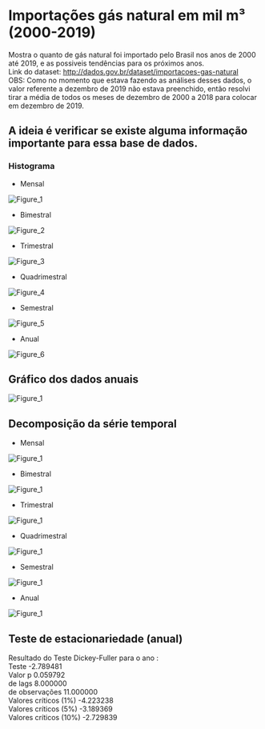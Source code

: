 # Importações gás natural em mil m³ (2000-2019)
Mostra o quanto de gás natural foi importado pelo Brasil nos anos de 2000 até 2019, e as possiveis tendências para os próximos anos.<br/>
Link do dataset: http://dados.gov.br/dataset/importacoes-gas-natural<br/>
OBS: Como no momento que estava fazendo as análises desses dados, o valor referente a dezembro de 2019 não estava preenchido, então resolvi tirar a média de todos os meses de dezembro de 2000 a 2018 para colocar em dezembro de 2019.

## A ideia é verificar se existe alguma informação importante para essa base de dados.

### Histograma

- Mensal

![Figure_1](https://user-images.githubusercontent.com/48027825/73208118-a882e480-4124-11ea-8b99-23a0a7c0bf4b.png)

- Bimestral

![Figure_2](https://user-images.githubusercontent.com/48027825/73208119-a91b7b00-4124-11ea-9331-41dfbd94047b.png)

- Trimestral

![Figure_3](https://user-images.githubusercontent.com/48027825/73208120-a91b7b00-4124-11ea-8013-d5ce6ec77e8b.png)

- Quadrimestral

![Figure_4](https://user-images.githubusercontent.com/48027825/73208121-a91b7b00-4124-11ea-84dc-9d907ce90f58.png)

- Semestral

![Figure_5](https://user-images.githubusercontent.com/48027825/73208122-a91b7b00-4124-11ea-9e2e-d8d8d8d44a21.png)

- Anual

![Figure_6](https://user-images.githubusercontent.com/48027825/73208123-a9b41180-4124-11ea-9b58-a290ce4befea.png)

## Gráfico dos dados anuais

![Figure_1](https://user-images.githubusercontent.com/48027825/73303356-1b5b9080-41f5-11ea-9227-063fa79522e6.png)

## Decomposição da série temporal

- Mensal

![Figure_1](https://user-images.githubusercontent.com/48027825/73206500-cac73300-4121-11ea-86a8-d35921582fd6.png)

- Bimestral

![Figure_1](https://user-images.githubusercontent.com/48027825/73214824-aecb8d80-4131-11ea-9a27-6c83ae483bf7.png)

- Trimestral

![Figure_1](https://user-images.githubusercontent.com/48027825/73226925-78e9d180-4150-11ea-8f2a-60d3d7285edd.png)

- Quadrimestral

![Figure_1](https://user-images.githubusercontent.com/48027825/73228416-4393b280-4155-11ea-9f7c-dd502c6681d1.png)

- Semestral

![Figure_1](https://user-images.githubusercontent.com/48027825/73229659-4bedec80-4159-11ea-8cca-25028fb5380b.png)

- Anual

![Figure_1](https://user-images.githubusercontent.com/48027825/73229964-71c7c100-415a-11ea-89eb-4a8204872b9b.png)

## Teste de estacionariedade (anual)

Resultado do Teste Dickey-Fuller para o ano : <br/>
Teste                     -2.789481<br/>
Valor p                    0.059792<br/>
 de lags                   8.000000<br/>
 de observações            11.000000<br/>
Valores críticos (1%)     -4.223238<br/>
Valores críticos (5%)     -3.189369<br/>
Valores críticos (10%)    -2.729839
